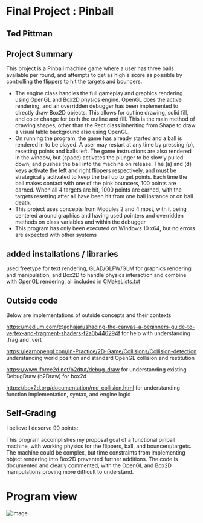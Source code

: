 # Final Project : Pinball
## Ted Pittman
## Project Summary
This project is a Pinball machine game where a user has three balls available per round, and attempts to get as high a score as possible by controlling the flippers to hit the targets and bouncers.
* The engine class handles the full gameplay and graphics rendering using OpenGL and Box2D physics engine. OpenGL does the active rendering, and an overridden debugger has been implemented to directly draw Box2D objects.
This allows for outline drawing, solid fill, and color change for both the outline and fill. This is the main method of drawing shapes, other than the Rect class inheriting from Shape to draw a visual table background also using OpenGL.
* On running the program, the game has already started and a ball is rendered in to be played. A user may restart at any time by pressing (p), resetting points and balls left. The game instructions are also rendered in the window,
but (space) activates the plunger to be slowly pulled down, and pushes the ball into the machine on release. The (a) and (d) keys activate the left and right flippers respectively, and must be strategically activated to keep the ball up to get points.
Each time the ball makes contact with one of the pink bouncers, 100 points are earned. When all 4 targets are hit, 1000 points are earned, with the targets resetting after all have been hit from one ball instance or on ball death.
* This project uses concepts from Modules 2 and 4 most, with it being centered around graphics and having used pointers and overridden methods on class variables and within the debugger
* This program has only been executed on Windows 10 x64, but no errors are expected with other systems

## added installations / libraries
used freetype for text rendering, GLAD/GLFW/GLM for graphics rendering and manipulation, and Box2D to handle physics interaction and combine with OpenGL rendering, all included in [CMakeLists.txt](CMakeLists.txt)

## Outside code
Below are implementations of outside concepts and their contexts

https://medium.com/@aghajari/shading-the-canvas-a-beginners-guide-to-vertex-and-fragment-shaders-f2a0b446294f
for help with understanding .frag and .vert

https://learnopengl.com/In-Practice/2D-Game/Collisions/Collision-detection
understanding world position and standard OpenGL collision and restitution

https://www.iforce2d.net/b2dtut/debug-draw
for understanding existing DebugDraw (b2Draw) for box2d 

https://box2d.org/documentation/md_collision.html
for understanding function implementation, syntax, and engine logic 


## Self-Grading
I believe I deserve 90 points:

This program accomplishes my proposal goal of a functional pinball machine, with working physics for the flippers, ball, and bouncers/targets.
The machine could be complex, but time constraints from implementing object rendering into Box2D prevented further additions. 
The code is documented and clearly commented, with the OpenGL and Box2D manipulations proving more difficult to understand.



# Program view
![image](https://github.com/user-attachments/assets/905fdd58-caae-4926-ae4e-d5e31140c60e)
